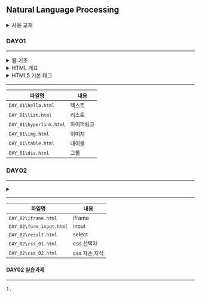 ## Natural Language Processing

<details>
<summary>사용 교재</summary>

![](./images/코딩%20자율학습%20HTML%20+%20CSS%20+%20자바스크립트.png)

</details>

### DAY01

---

<details>
<summary> 웹 기초 </summary>

> -   웹 서버

</details>
<details>
<summary> HTML 개요 </summary>

> -   HTML 문서의 기본 구조
> -   요소
> -   속성
> -   주석

</details>
<details>
<summary> HTML5 기본 태그 </summary>

> -   Text
> -   Hyperlink 관련 태그
> -   이미지
> -   테이블

</details>

---

| 파일명                  | 내용       |
| ----------------------- | ---------- |
| `DAY_01\hello.html`     | 텍스트     |
| `DAY_01\list.html`      | 리스트     |
| `DAY_01\hyperlink.html` | 하이퍼링크 |
| `DAY_01\img.html`       | 이미지     |
| `DAY_01\table.html`     | 테이블     |
| `DAY_01\div.html`       | 그룹       |

### DAY02

---

<details>
<summary>  </summary>

> -

</details>

---

| 파일명                   | 내용          |
| ------------------------ | ------------- |
| `DAY_02\iframe.html`     | iframe        |
| `DAY_02\form_input.html` | input         |
| `DAY_02\result.html`     | select        |
| `DAY_02\css_01.html`     | css 선택자    |
| `DAY_02\css_02.html`     | css 자손,자식 |

#### DAY02 실습과제

---

    1.
